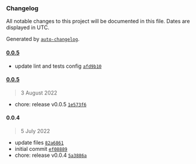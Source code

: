 ### Changelog

All notable changes to this project will be documented in this file. Dates are displayed in UTC.

Generated by [`auto-changelog`](https://github.com/CookPete/auto-changelog).

#### [0.0.5](https://github.com/Kodaps/faker/compare/0.0.5...0.0.5)

- update lint and tests config [`afd9b10`](https://github.com/Kodaps/faker/commit/afd9b10a5ab81a9c4e0fe3fcb88feb1f73e4acee)

#### [0.0.5](https://github.com/Kodaps/faker/compare/0.0.4...0.0.5)

> 3 August 2022

- chore: release v0.0.5 [`1e573f6`](https://github.com/Kodaps/faker/commit/1e573f6dceb9dc0e3e8b72675834600832194423)

#### 0.0.4

> 5 July 2022

- update files [`82a6861`](https://github.com/Kodaps/faker/commit/82a686122bba022dd415c80d94182378cba51f73)
- initial commit [`ef08889`](https://github.com/Kodaps/faker/commit/ef08889f8cc7321e73a067b7f6d571d08f101cc9)
- chore: release v0.0.4 [`5a3886a`](https://github.com/Kodaps/faker/commit/5a3886a99e8effdad27d4ce472e99feb6e4be221)
